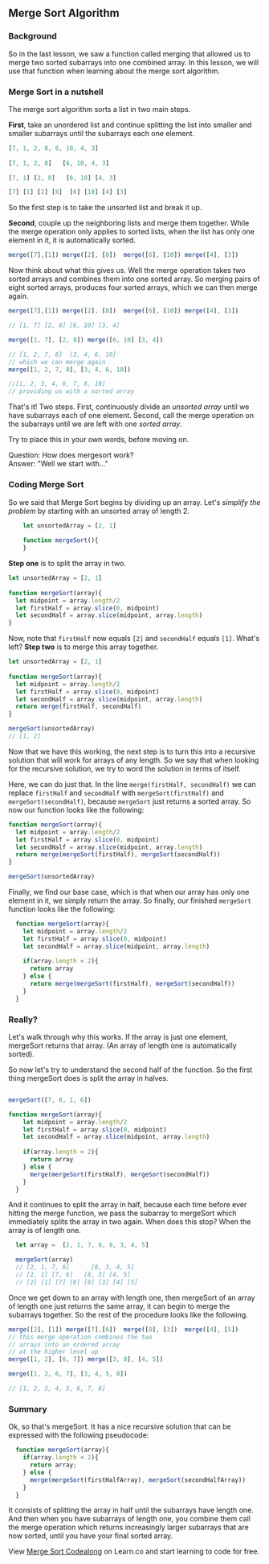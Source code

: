 ## Merge Sort Algorithm

### Background

So in the last lesson, we saw a function called merging that allowed us to merge two sorted subarrays into one combined array.  In this lesson, we will use that function when learning about the merge sort algorithm.

### Merge Sort in a nutshell

The merge sort algorithm sorts a list in two main steps.  

**First**, take an unordered list and continue splitting the list into smaller and smaller subarrays until the subarrays each one element.

```javascript
[7, 1, 2, 8, 6, 10, 4, 3]
  
[7, 1, 2, 8]   [6, 10, 4, 3]

[7, 1] [2, 8]   [6, 10] [4, 3]

[7] [1] [2] [8]  [6] [10] [4] [3]
```

So the first step is to take the unsorted list and break it up.

**Second**, couple up the neighboring lists and merge them together.  While the merge operation only applies to sorted lists, when the list has only one element in it, it is automatically sorted.

```javascript
merge([7],[1]) merge([2], [8])  merge([6], [10]) merge([4], [3])
```

Now think about what this gives us.  Well the merge operation takes two sorted arrays and combines them into one sorted array.  So merging pairs of eight sorted arrays, produces four sorted arrays, which we can then merge again.

```javascript
merge([7],[1]) merge([2], [8])  merge([6], [10]) merge([4], [3])

// [1, 7] [2, 8] [6, 10] [3, 4] 

merge([1, 7], [2, 8]) merge([6, 10] [3, 4])

// [1, 2, 7, 8]  [3, 4, 6, 10] 
// which we can merge again
merge([1, 2, 7, 8], [3, 4, 6, 10])

//[1, 2, 3, 4, 6, 7, 8, 10]
// providing us with a sorted array
```

That's it!  Two steps.  First, continuously divide an *unsorted array* until we have subarrays each of one element.  Second, call the merge operation on the subarrays until we are left with one *sorted array*. 

Try to place this in your own words, before moving on.  

Question: How does mergesort work?  
Answer: "Well we start with..."

### Coding Merge Sort

So we said that Merge Sort begins by dividing up an array.  Let's *simplify the problem* by starting with an unsorted array of length 2. 

```javascript
	let unsortedArray = [2, 1]
	
	function mergeSort(){
	}
```

**Step one** is to split the array in two.   

```javascript
let unsortedArray = [2, 1]
	
function mergeSort(array){
  let midpoint = array.length/2
  let firstHalf = array.slice(0, midpoint)
  let secondHalf = array.slice(midpoint, array.length)
}

```
Now, note that `firstHalf` now equals `[2]` and `secondHalf` equals `[1]`.  What's left? **Step two** is to merge this array together.

```javascript
let unsortedArray = [2, 1]
	
function mergeSort(array){
  let midpoint = array.length/2
  let firstHalf = array.slice(0, midpoint)
  let secondHalf = array.slice(midpoint, array.length)
  return merge(firstHalf, secondHalf)
}

mergeSort(unsortedArray)
// [1, 2]

```

Now that we have this working, the next step is to turn this into a recursive solution that will work for arrays of any length.  So we say that when looking for the recursive solution, we try to word the solution in terms of itself.  

Here, we can do just that.  In the line `merge(firstHalf, secondHalf)` we can replace `firstHalf` and `secondHalf` with `mergeSort(firstHalf)` and `mergeSort(secondHalf)`, because `mergeSort` just returns a sorted array.  So now our function looks like the following: 

```javascript
function mergeSort(array){
  let midpoint = array.length/2
  let firstHalf = array.slice(0, midpoint)
  let secondHalf = array.slice(midpoint, array.length)
  return merge(mergeSort(firstHalf), mergeSort(secondHalf))
}

mergeSort(unsortedArray)
```

Finally, we find our base case, which is that when our array has only one element in it, we simply return the array.  So finally, our finished `mergeSort` function looks like the following: 

```javascript
  function mergeSort(array){
    let midpoint = array.length/2
    let firstHalf = array.slice(0, midpoint)
    let secondHalf = array.slice(midpoint, array.length)
    
    if(array.length < 2){
      return array
    } else {
      return merge(mergeSort(firstHalf), mergeSort(secondHalf))
    }
  }
```

### Really?
Let's walk through why this works.  If the array is just one element, mergeSort returns that array.  (An array of length one is automatically sorted).

So now let's try to understand the second half of the function.  So the first thing mergeSort does is split the array in halves.

```javascript

mergeSort([7, 8, 1, 6])

function mergeSort(array){
	let midpoint = array.length/2
	let firstHalf = array.slice(0, midpoint)
	let secondHalf = array.slice(midpoint, array.length)
	    
	if(array.length < 2){
	  return array
	} else {
	  merge(mergeSort(firstHalf), mergeSort(secondHalf))
	}
  }
```
And it continues to split the array in half, because each time before ever hitting the merge function, we pass the subarray to mergeSort which immediately splits the array in two again.  When does this stop?  When the array is of length one.  

```javascript
  let array =  [2, 1, 7, 6, 8, 3, 4, 5]

  mergeSort(array)
  // [2, 1, 7, 6]      [8, 3, 4, 5]
  // [2, 1] [7, 6]   [8, 3] [4, 5]
  // [2] [1] [7] [6] [8] [3] [4] [5]
```

Once we get down to an array with length one, then mergeSort of an array of length one just returns the same array, it can begin to merge the subarrays together.  So the rest of the procedure looks like the following.

```javascript
merge([2], [1]) merge([7],[6])  merge([8], [3])  merge([4], [5])
// this merge operation combines the two 
// arrays into an ordered array
// at the higher level up
merge([1, 2], [6, 7]) merge([3, 8], [4, 5])

merge([1, 2, 6, 7], [3, 4, 5, 8])

// [1, 2, 3, 4, 5, 6, 7, 8]
```


### Summary 
Ok, so that's mergeSort.  It has a nice recursive solution that can be expressed with the following pseudocode: 

```javascript
  function mergeSort(array){
    if(array.length < 2){
      return array;
    } else {
      merge(mergeSort(firstHalfArray), mergeSort(secondHalfArray))
    }
  }
```

It consists of splitting the array in half until the subarrays have length one.  And then when you have subarrays of length one, you combine them call the merge operation which returns increasingly larger subarrays that are now sorted, until you have your final sorted array. 


<p class='util--hide'>View <a href='https://learn.co/lessons/merge-sort-codealong'>Merge Sort Codealong</a> on Learn.co and start learning to code for free.</p>

